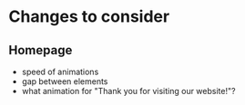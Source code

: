 # Changes to consider

## Homepage
- speed of animations
- gap between elements
- what animation for "Thank you for visiting our website!"?